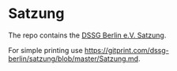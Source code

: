 # Satzung

The repo contains the [DSSG Berlin e.V. Satzung](satzung.md).

For simple printing use https://gitprint.com/dssg-berlin/satzung/blob/master/Satzung.md.
